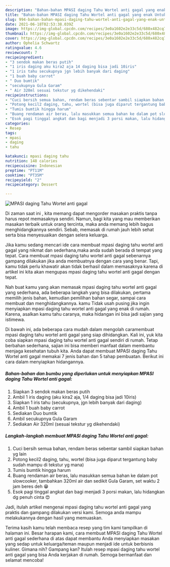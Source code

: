 ```yaml
---
description: "Bahan-bahan MPASI daging Tahu Wortel anti gagal yang enak Untuk Jualan"
title: "Bahan-bahan MPASI daging Tahu Wortel anti gagal yang enak Untuk Jualan"
slug: 994-bahan-bahan-mpasi-daging-tahu-wortel-anti-gagal-yang-enak-untuk-jualan
date: 2021-06-18T02:53:38.039Z
image: https://img-global.cpcdn.com/recipes/3e0a1602e2e33c5d/680x482cq70/mpasi-daging-tahu-wortel-anti-gagal-foto-resep-utama.jpg
thumbnail: https://img-global.cpcdn.com/recipes/3e0a1602e2e33c5d/680x482cq70/mpasi-daging-tahu-wortel-anti-gagal-foto-resep-utama.jpg
cover: https://img-global.cpcdn.com/recipes/3e0a1602e2e33c5d/680x482cq70/mpasi-daging-tahu-wortel-anti-gagal-foto-resep-utama.jpg
author: Ophelia Schwartz
ratingvalue: 4.6
reviewcount: 7
recipeingredient:
- "3 sendok makan beras putih"
- "1 iris daging aku kira2 aja 14 daging bisa jadi 10iris"
- "1 iris tahu secukupnya jgn lebih banyak dari daging"
- "1 buah baby carrot"
- " Duo bumtik"
- "secukupnya Gula Garam"
- " Air 320ml sesuai tekstur yg dikehendaki"
recipeinstructions:
- "Cuci bersih semua bahan, rendam beras sebentar sambil siapkan bahan yg lain"
- "Potong kecil2 daging, tahu, wortel (bisa juga diparut tergantung baby sudah mampu di tekstur yg mana)"
- "Tumis bumtik hingga harum"
- "Buang rendaman air beras, lalu masukkan semua bahan ke dalam pot slowcooker, tambahkan 320ml air dan sedikit Gula Garam, set waktu 2 jam beres deh 😁"
- "Esok pagi tinggal angkat dan bagi menjadi 3 porsi makan, lalu hidangkan dg penuh cinta 😍"
categories:
- Resep
tags:
- mpasi
- daging
- tahu

katakunci: mpasi daging tahu 
nutrition: 148 calories
recipecuisine: Indonesian
preptime: "PT11M"
cooktime: "PT35M"
recipeyield: "2"
recipecategory: Dessert

---
```



![MPASI daging Tahu Wortel anti gagal](https://img-global.cpcdn.com/recipes/3e0a1602e2e33c5d/680x482cq70/mpasi-daging-tahu-wortel-anti-gagal-foto-resep-utama.jpg)

Di zaman  saat ini , kita memang dapat mengorder masakan praktis tanpa harus repot memasaknya sendiri. Namun, bagi kita yang mau memberikan masakan terbaik untuk orang tercinta, maka anda memang lebih bagus menghidangkannya sendiri. Sebab, memasak di rumah jauh lebih sehat serta bisa menyesuaikan dengan selera keluarga.

Jika kamu sedang mencari ide cara membuat mpasi daging tahu wortel anti gagal yang nikmat dan sederhana,maka anda sudah berada di tempat yang tepat. Cara membuat mpasi daging tahu wortel anti gagal  sebenarnya gampang dilakukan jika anda membuatnya dengan cara yang benar. Tapi, kamu tidak perlu khawatir akan tidak berhasil dalam memasaknya 
karena di artikel ini kita akan mengupas mpasi daging tahu wortel anti gagal dengan tepat.  



Nah buat kamu yang akan memasak mpasi daging tahu wortel anti gagal yang sederhana, ada beberapa langkah yang bisa dilakukan, pertama memilih jenis bahan, kemudian pemilihan bahan segar, sampai cara membuat dan menghidangkannya. kamu Tidak usah pusing jika ingin menyiapkan mpasi daging tahu wortel anti gagal yang enak di rumah. Karena, asalkan kamu  tahu caranya, maka hidangan ini bisa jadi sajian yang istimewa.

Di bawah ini, ada beberapa cara mudah dalam mengolah caramembuat mpasi daging tahu wortel anti gagal yang siap dihidangkan. Kali ini, yuk kita coba siapkan mpasi daging tahu wortel anti gagal sendiri di rumah. Tetap berbahan sederhana, sajian ini bisa memberi manfaat dalam membantu menjaga kesehatan tubuh kita. Anda dapat membuat MPASI daging Tahu Wortel anti gagal memakai 7 jenis bahan dan 5 tahap pembuatan. Berikut ini cara dalam menyiapkan hidangannya.

<!--inarticleads1-->

##### Bahan-bahan dan bumbu yang diperlukan untuk menyiapkan MPASI daging Tahu Wortel anti gagal:

1. Siapkan 3 sendok makan beras putih
1. Ambil 1 iris daging (aku kira2 aja, 1/4 daging bisa jadi 10iris)
1. Siapkan 1 iris tahu (secukupnya, jgn lebih banyak dari daging)
1. Ambil 1 buah baby carrot
1. Sediakan  Duo bumtik
1. Ambil secukupnya Gula Garam
1. Sediakan  Air 320ml (sesuai tekstur yg dikehendaki)




<!--inarticleads2-->

##### Langkah-langkah membuat MPASI daging Tahu Wortel anti gagal:

1. Cuci bersih semua bahan, rendam beras sebentar sambil siapkan bahan yg lain
1. Potong kecil2 daging, tahu, wortel (bisa juga diparut tergantung baby sudah mampu di tekstur yg mana)
1. Tumis bumtik hingga harum
1. Buang rendaman air beras, lalu masukkan semua bahan ke dalam pot slowcooker, tambahkan 320ml air dan sedikit Gula Garam, set waktu 2 jam beres deh 😁
1. Esok pagi tinggal angkat dan bagi menjadi 3 porsi makan, lalu hidangkan dg penuh cinta 😍




Jadi, itulah artikel mengenai  mpasi daging tahu wortel anti gagal  yang praktis dan gampang dilakukan versi kami. Semoga anda mampu melakukannya dengan hasil yang memuaskan. 

Terima kasih kamu telah membaca resep yang tim kami tampilkan di halaman ini. Besar harapan kami, cara membuat  MPASI daging Tahu Wortel anti gagal sederhana di atas dapat membantu Anda menyiapkan masakan yang sedap untuk keluarga/teman maupun menjadi ide untuk berbisnis kuliner. Gimana nih? Gampang kan? Itulah resep mpasi daging tahu wortel anti gagal yang bisa Anda kerjakan di rumah. Semoga bermanfaat dan selamat mencoba!


